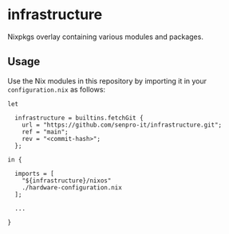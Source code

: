 # infrastructure
Nixpkgs overlay containing various modules and packages.

## Usage

Use the Nix modules in this repository by importing it in your `configuration.nix` as follows:

```
let

  infrastructure = builtins.fetchGit {
    url = "https://github.com/senpro-it/infrastructure.git";
    ref = "main";
    rev = "<commit-hash>";
  };

in {

  imports = [
    "${infrastructure}/nixos"
    ./hardware-configuration.nix
  ];

  ...

}
```
